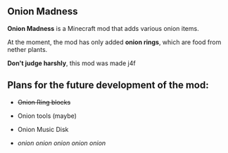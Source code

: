 ## Onion Madness
**Onion Madness** is a Minecraft mod that adds various onion items. 

At the moment, the mod has only added **onion rings**, which are food from nether plants.

**Don't judge harshly**, this mod was made j4f

## Plans for the future development of the mod:
- ~~Onion Ring blocks~~
  
- Onion tools (maybe)
  
- Onion Music Disk
  
- _onion onion onion onion onion_
